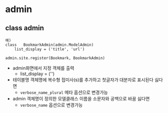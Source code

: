 # admin 

## class admin

```
예)
class	BookmarkAdmin(admin.ModelAdmin)
	list_display = ('title', 'url')
	
admin.site.register(Bookmark, BookmarkAdmin)
```

+ admin화면에서 지정 객체를 출력
	+ list_display = ('') 
+ 테이블명 객체명에 복수형 접미사(s)를 추가하고 첫글자가 대분자로 표시된다 싫다면
	+ `verbose_name_plural` 메타 옵션으로 변경가능
+ admin 객체명이 정의한 모델클래스 이름을 소문자와 공백으로 바꿈 싫다면
	+ `verbose_name` 옵션으로 변경가능

	